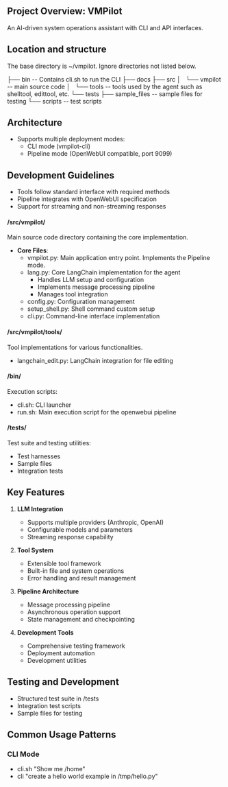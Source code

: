 ## Project Overview: VMPilot
An AI-driven system operations assistant with CLI and API interfaces.

## Location and structure

The base directory is ~/vmpilot. Ignore directories not listed below.

├── bin -- Contains cli.sh to run the CLI
├── docs 
├── src
│   └── vmpilot -- main source code 
│       └── tools -- tools used by the agent such as shelltool, edittool, etc.
└── tests
    ├── sample_files -- sample files for testing
    └── scripts -- test scripts


## Architecture
* Supports multiple deployment modes:
  - CLI mode (vmpilot-cli)
  - Pipeline mode (OpenWebUI compatible, port 9099)

## Development Guidelines
* Tools follow standard interface with required methods
* Pipeline integrates with OpenWebUI specification
* Support for streaming and non-streaming responses

#### /src/vmpilot/
Main source code directory containing the core implementation.
- **Core Files**:
  - vmpilot.py: Main application entry point. Implements the Pipeline mode.
  - lang.py: Core LangChain implementation for the agent
    - Handles LLM setup and configuration
    - Implements message processing pipeline
    - Manages tool integration
  - config.py: Configuration management
  - setup_shell.py: Shell command custom setup
  - cli.py: Command-line interface implementation

#### /src/vmpilot/tools/
Tool implementations for various functionalities.
  - langchain_edit.py: LangChain integration for file editing

#### /bin/
Execution scripts:
- cli.sh: CLI launcher
- run.sh: Main execution script for the openwebui pipeline

#### /tests/
Test suite and testing utilities:
- Test harnesses
- Sample files
- Integration tests

## Key Features

1. **LLM Integration**
   - Supports multiple providers (Anthropic, OpenAI)
   - Configurable models and parameters
   - Streaming response capability

2. **Tool System**
   - Extensible tool framework
   - Built-in file and system operations
   - Error handling and result management

3. **Pipeline Architecture**
   - Message processing pipeline
   - Asynchronous operation support
   - State management and checkpointing

4. **Development Tools**
   - Comprehensive testing framework
   - Deployment automation
   - Development utilities

## Testing and Development
- Structured test suite in /tests
- Integration test scripts
- Sample files for testing

## Common Usage Patterns
### CLI Mode
- cli.sh "Show me /home"
- cli "create a hello world example in /tmp/hello.py"
